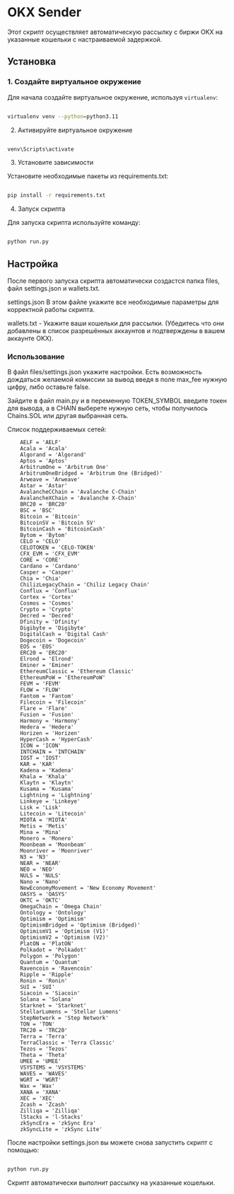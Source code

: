 # OKX Sender

Этот скрипт осуществляет автоматическую рассылку с биржи OKX на указанные кошельки с настраиваемой задержкой.

## Установка

### 1. Создайте виртуальное окружение

Для начала создайте виртуальное окружение, используя `virtualenv`:

```bash

virtualenv venv --python=python3.11

```

2. Активируйте виртуальное окружение

```bash

venv\Scripts\activate

```

3. Установите зависимости

Установите необходимые пакеты из requirements.txt:

```bash

pip install -r requirements.txt

```

4. Запуск скрипта

Для запуска скрипта используйте команду:

```bash

python run.py

```

## Настройка

После первого запуска скрипта автоматически создастся папка files, файл settings.json и wallets.txt.

settings.json В этом файле укажите все необходимые параметры для корректной работы скрипта.

wallets.txt - Укажите ваши кошельки для рассылки. (Убедитесь что они добавлены в список разрешённых аккаунтов и подтверждены в вашем аккаунте OKX).

### Использование

В файл files/settings.json укажите настройки. Есть возможность дождаться желаемой комиссии за вывод введя в поле max_fee нужную цифру, либо оставьте false.

Зайдите в файл main.py и в переменную TOKEN_SYMBOL введите токен для вывода, а в CHAIN выберете нужную сеть, чтобы получилось Chains.SOL или другая выбранная сеть.

Список поддерживаемых сетей:
```
    AELF = 'AELF'
    Acala = 'Acala'
    Algorand = 'Algorand'
    Aptos = 'Aptos'
    ArbitrumOne = 'Arbitrum One'
    ArbitrumOneBridged = 'Arbitrum One (Bridged)'
    Arweave = 'Arweave'
    Astar = 'Astar'
    AvalancheCChain = 'Avalanche C-Chain'
    AvalancheXChain = 'Avalanche X-Chain'
    BRC20 = 'BRC20'
    BSC = 'BSC'
    Bitcoin = 'Bitcoin'
    BitcoinSV = 'Bitcoin SV'
    BitcoinCash = 'BitcoinCash'
    Bytom = 'Bytom'
    CELO = 'CELO'
    CELOTOKEN = 'CELO-TOKEN'
    CFX_EVM = 'CFX_EVM'
    CORE = 'CORE'
    Cardano = 'Cardano'
    Casper = 'Casper'
    Chia = 'Chia'
    ChilizLegacyChain = 'Chiliz Legacy Chain'
    Conflux = 'Conflux'
    Cortex = 'Cortex'
    Cosmos = 'Cosmos'
    Crypto = 'Crypto'
    Decred = 'Decred'
    Dfinity = 'Dfinity'
    Digibyte = 'Digibyte'
    DigitalCash = 'Digital Cash'
    Dogecoin = 'Dogecoin'
    EOS = 'EOS'
    ERC20 = 'ERC20'
    Elrond = 'Elrond'
    Eminer = 'Eminer'
    EthereumClassic = 'Ethereum Classic'
    EthereumPoW = 'EthereumPoW'
    FEVM = 'FEVM'
    FLOW = 'FLOW'
    Fantom = 'Fantom'
    Filecoin = 'Filecoin'
    Flare = 'Flare'
    Fusion = 'Fusion'
    Harmony = 'Harmony'
    Hedera = 'Hedera'
    Horizen = 'Horizen'
    HyperCash = 'HyperCash'
    ICON = 'ICON'
    INTCHAIN = 'INTCHAIN'
    IOST = 'IOST'
    KAR = 'KAR'
    Kadena = 'Kadena'
    Khala = 'Khala'
    Klaytn = 'Klaytn'
    Kusama = 'Kusama'
    Lightning = 'Lightning'
    Linkeye = 'Linkeye'
    Lisk = 'Lisk'
    Litecoin = 'Litecoin'
    MIOTA = 'MIOTA'
    Metis = 'Metis'
    Mina = 'Mina'
    Monero = 'Monero'
    Moonbeam = 'Moonbeam'
    Moonriver = 'Moonriver'
    N3 = 'N3'
    NEAR = 'NEAR'
    NEO = 'NEO'
    NULS = 'NULS'
    Nano = 'Nano'
    NewEconomyMovement = 'New Economy Movement'
    OASYS = 'OASYS'
    OKTC = 'OKTC'
    OmegaChain = 'Omega Chain'
    Ontology = 'Ontology'
    Optimism = 'Optimism'
    OptimismBridged = 'Optimism (Bridged)'
    OptimismV1 = 'Optimism (V1)'
    OptimismV2 = 'Optimism (V2)'
    PlatON = 'PlatON'
    Polkadot = 'Polkadot'
    Polygon = 'Polygon'
    Quantum = 'Quantum'
    Ravencoin = 'Ravencoin'
    Ripple = 'Ripple'
    Ronin = 'Ronin'
    SUI = 'SUI'
    Siacoin = 'Siacoin'
    Solana = 'Solana'
    Starknet = 'Starknet'
    StellarLumens = 'Stellar Lumens'
    StepNetwork = 'Step Network'
    TON = 'TON'
    TRC20 = 'TRC20'
    Terra = 'Terra'
    TerraClassic = 'Terra Classic'
    Tezos = 'Tezos'
    Theta = 'Theta'
    UMEE = 'UMEE'
    VSYSTEMS = 'VSYSTEMS'
    WAVES = 'WAVES'
    WGRT = 'WGRT'
    Wax = 'Wax'
    XANA = 'XANA'
    XEC = 'XEC'
    Zcash = 'Zcash'
    Zilliqa = 'Zilliqa'
    lStacks = 'l-Stacks'
    zkSyncEra = 'zkSync Era'
    zkSyncLite = 'zkSync Lite'
```

После настройки settings.json вы можете снова запустить скрипт с помощью:

```bash

python run.py

```

Скрипт автоматически выполнит рассылку на указанные кошельки.